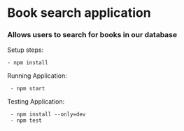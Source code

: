# Book search application

### Allows users to search for books in our database

Setup steps:
```
- npm install
```

Running Application:
```
 - npm start
 ```

Testing Application:
```
 - npm install --only=dev
 - npm test
 ```
